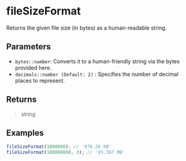 # fileSizeFormat <Lang js />

Returns the given file size (in bytes) as a human-readable string.

## Parameters

- `bytes::number`: Converts it to a human-friendly string via the bytes provided here.
- `decimals::number (Default: 2)` <DartNamed />: Specifies the number of decimal places to represent.

## Returns

> string

## Examples

```javascript
fileSizeFormat(1000000); // '976.56 KB'
fileSizeFormat(100000000, 3); // '95.367 MB'
```

